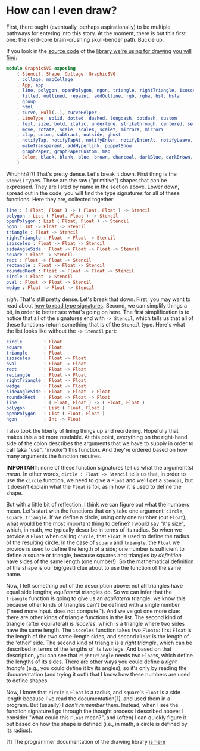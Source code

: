 # How can I even draw?

First, there ought (eventually, perhaps aspirationally) to be multiple pathways
for entering into this story. At the moment, there is but this first one: the
nerd-core brain-crushing skull-bender path. Buckle up.

If you look in the [source
code](https://github.com/MacCASOutreach/graphicsvg/tree/elm-nineteen) of the
[library we're using for
drawing](https://package.elm-lang.org/packages/MacCASOutreach/graphicsvg/latest/GraphicSVG)
[you will find](https://github.com/MacCASOutreach/graphicsvg/blob/b737953a36d94874721573eed27bc21c67116836/src/GraphicSVG.elm#L1-L18):

```elm
module GraphicSVG exposing
    ( Stencil, Shape, Collage, GraphicSVG
    , collage, mapCollage
    , App, app
    , line, polygon, openPolygon, ngon, triangle, rightTriangle, isosceles, sideAngleSide, square, rect, rectangle, roundedRect, circle, oval, wedge
    , filled, outlined, repaint, addOutline, rgb, rgba, hsl, hsla
    , group
    , html
    , curve, Pull(..), curveHelper
    , LineType, solid, dotted, dashed, longdash, dotdash, custom
    , text, size, bold, italic, underline, strikethrough, centered, selectable, sansserif, serif, fixedwidth, customFont
    , move, rotate, scale, scaleX, scaleY, mirrorX, mirrorY
    , clip, union, subtract, outside, ghost
    , notifyTap, notifyTapAt, notifyEnter, notifyEnterAt, notifyLeave, notifyLeaveAt, notifyMouseMoveAt, notifyMouseDown, notifyMouseDownAt, notifyMouseUp, notifyMouseUpAt, notifyTouchStart, notifyTouchStartAt, notifyTouchEnd, notifyTouchEndAt, notifyTouchMoveAt
    , makeTransparent, addHyperlink, puppetShow
    , graphPaper, graphPaperCustom, map
    , Color, black, blank, blue, brown, charcoal, darkBlue, darkBrown, darkCharcoal, darkGray, darkGreen, darkGrey, darkOrange, darkPurple, darkRed, darkYellow, gray, green, grey, hotPink, lightBlue, lightBrown, lightCharcoal, lightGray, lightGreen, lightGrey, lightOrange, lightPurple, lightRed, lightYellow, orange, pink, purple, red, white, yellow
    )
```

Whuhhh?!?! That's pretty dense. Let's break it down. First thing is the
`Stencil` types. These are the raw ("primitive") shapes that can be expressed.
They are listed by name in the section above. Lower down, spread out in the
code, you will find the type signatures for all of these functions. Here
they are, collected together:

```elm
line : ( Float, Float ) -> ( Float, Float ) -> Stencil
polygon : List ( Float, Float ) -> Stencil
openPolygon : List ( Float, Float ) -> Stencil
ngon : Int -> Float -> Stencil
triangle : Float -> Stencil
rightTriangle : Float -> Float -> Stencil
isosceles : Float -> Float -> Stencil
sideAngleSide : Float -> Float -> Float -> Stencil
square : Float -> Stencil
rect : Float -> Float -> Stencil
rectangle : Float -> Float -> Stencil
roundedRect : Float -> Float -> Float -> Stencil
circle : Float -> Stencil
oval : Float -> Float -> Stencil
wedge : Float -> Float -> Stencil
```

*sigh*. That's still pretty dense. Let's break that down. First, you may want
to read about [how to read type
signatures](./99-how-to-read-type-signatures.md). Second, we can simplify
things a bit, in order to better see what's going on here. The first
simplification is to notice that all of the signatures end with `-> Stencil`,
which tells us that all of these functions return something that is of the
`Stencil` type. Here's what the list looks like without the `-> Stencil` part:

```elm
circle        : Float
square        : Float
triangle      : Float
isosceles     : Float -> Float
oval          : Float -> Float
rect          : Float -> Float
rectangle     : Float -> Float
rightTriangle : Float -> Float
wedge         : Float -> Float
sideAngleSide : Float -> Float -> Float
roundedRect   : Float -> Float -> Float
line          : ( Float, Float ) -> ( Float, Float )
polygon       : List ( Float, Float )
openPolygon   : List ( Float, Float )
ngon          : Int -> Float
```

I also took the liberty of lining things up and reordering. Hopefully that
makes this a bit more readable. At this point, everything on the right-hand
side of the colon describes the arguments that we have to supply in order to
call (aka "use", "invoke") this function. And they're ordered based on how
many arguments the function requires.

**IMPORTANT**: none of these function signatures tell us what the
argument(s) _mean_. In other words, `circle : Float -> Stencil` tells us
that, in order to use the `circle` function, we need to give a `Float` and
we'll get a `Stencil`, but it doesn't explain what the `Float` is for, as in
how it is used to define the shape.

But with a little bit of reflection, I think we can figure out what the
numbers mean. Let's start with the functions that only take one argument:
`circle`, `square`, `triangle`. If we define a circle, using only one number
(our `Float`), what would be the most important thing to define? I would say
"it's size", which, in math, we typically describe in terms of its radius.
So when we provide a `Float` when calling `circle`, that `Float` is used to
define the radius of the resulting circle. In the case of `square` and
`triangle`, the `Float` we provide is used to define the length of a side;
one number is sufficient to define a square or triangle, because squares and
triangles _by definition_ have sides of the same length (one number!). So
the mathematical definition of the shape is our big(gest) clue about to use
the function of the same name. 

Now, I left something out of the description above: not **all** triangles
have equal side lengths; _equilateral_ triangles do. So we can infer that
the `triangle` function is going to give us an _equilateral_ triangle; we
know this because other kinds of triangles can't be defined with a single
number ("need more input. does not compute."). And we've got one more clue:
there are other kinds of triangle functions in the list. The second kind of
triangle (after equilateral) is _isoceles_, which is a triangle where two
sides have the same length. The `isoceles` function takes two `Float`s:
first `Float` is the length of the two same-length sides, and second `Float`
is the length of the 'other' side. The second kind of triangle is a _right
triangle_, which can be described in terms of the lengths of its two legs.
And based on that description, you can see that `rightTriangle` needs two
`Float`s, which define the lengths of its sides. There are other ways you
could define a _right triangle_ (e.g., you could define it by its angles),
so it's only by reading the documentation (and trying it out!) that I know
how these numbers are used to define shapes.

Now, I know that `circle`'s `Float` is a radius, and `square`'s `Float` is a
side length because I've read the documentation[1], and used them in a
program. But (usually) I _don't remember_ them. Instead, when I see the
function signature I go through the thought process I described above: I
consider "what could this `Float` mean?", and (often) I can quickly figure
it out based on how the shape is defined (i.e., in math, a circle is defined
by its radius).


[1] The programmer documentation of the drawing library [is
here](https://package.elm-lang.org/packages/MacCASOutreach/graphicsvg/latest/GraphicSVG#stencils)
